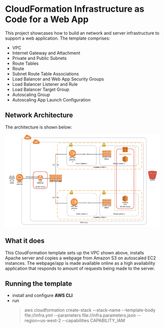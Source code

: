 [arch]:images/arch.PNG

# CloudFormation Infrastructure as Code for a Web App

This project showcases how to build an network and server infrastructure to support a web application. The template comprises:

* VPC
* Internet Gateway and Attachment
* Private and Public Subnets
* Route Tables
* Route
* Subnet Route Table Associations
* Load Balancer and Web App Security Groups
* Load Balancer Listener and Rule
* Load Balancer Target Group
* Autoscaling Group
* Autoscaling App Launch Configuration

## Network Architecture

The architecture is shown below:

![arch]

## What it does

This CloudFormation template sets up the VPC shown above, installs Apache server and copies a webpage from Amazon S3 on autoscaled EC2 instances. The webpage/app is made available online as a high availability application that responds to amount of requests being made to the server.

## Running the template

* install and configure **AWS CLI**
* run
    > aws cloudformation create-stack --stack-name <your-stack-name> --template-body file://infra.yml --parameters file://infra.parameters.json --region=us-west-2 --capabilities CAPABILITY_IAM

